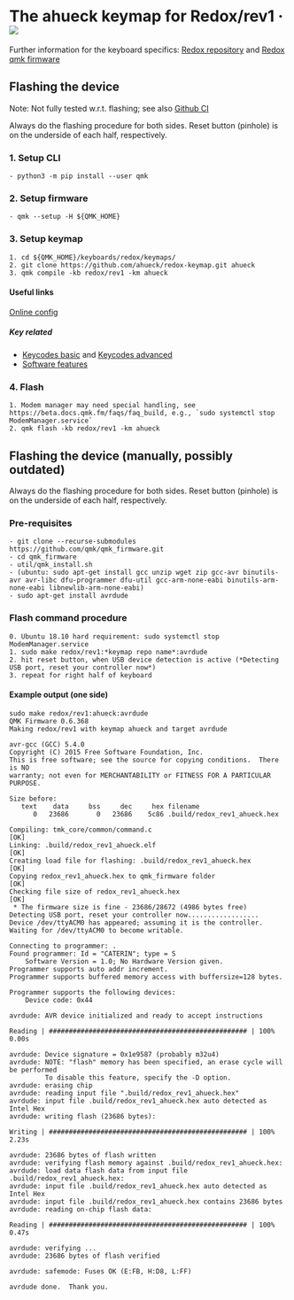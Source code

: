 # The ahueck keymap for Redox/rev1 &middot; ![](https://github.com/ahueck/redox-keymap/workflows/Keymap-CI/badge.svg?branch=master)

Further information for the keyboard specifics: [Redox repository](https://github.com/mattdibi/redox-keyboard) and [Redox qmk firmware](https://github.com/qmk/qmk_firmware/tree/master/keyboards/redox)

## Flashing the device
Note: Not fully tested w.r.t. flashing; see also [Github CI](.github/workflows/basic-ci.yml)

Always do the flashing procedure for both sides.
Reset button (pinhole) is on the underside of each half, respectively.

### 1. Setup CLI
    - python3 -m pip install --user qmk

### 2. Setup firmware
    - qmk --setup -H ${QMK_HOME}

### 3. Setup keymap
    1. cd ${QMK_HOME}/keyboards/redox/keymaps/
    2. git clone https://github.com/ahueck/redox-keymap.git ahueck
    3. qmk compile -kb redox/rev1 -km ahueck

#### Useful links
[Online config](https://config.qmk.fm/#/redox/rev1/LAYOUT)
 
##### Key related
- [Keycodes basic](https://beta.docs.qmk.fm/using-qmk/simple-keycodes) and [Keycodes advanced](https://beta.docs.qmk.fm/using-qmk/advanced-keycodes)
- [Software features](https://beta.docs.qmk.fm/using-qmk/software-features)

### 4. Flash
    1. Modem manager may need special handling, see https://beta.docs.qmk.fm/faqs/faq_build, e.g., `sudo systemctl stop ModemManager.service`
    2. qmk flash -kb redox/rev1 -km ahueck



## Flashing the device (manually, possibly outdated)
Always do the flashing procedure for both sides.
Reset button (pinhole) is on the underside of each half, respectively.

### Pre-requisites 
    - git clone --recurse-submodules https://github.com/qmk/qmk_firmware.git
    - cd qmk_firmware
    - util/qmk_install.sh
    - (ubuntu: sudo apt-get install gcc unzip wget zip gcc-avr binutils-avr avr-libc dfu-programmer dfu-util gcc-arm-none-eabi binutils-arm-none-eabi libnewlib-arm-none-eabi)
    - sudo apt-get install avrdude

### Flash command procedure
    0. Ubuntu 18.10 hard requirement: sudo systemctl stop ModemManager.service
    1. sudo make redox/rev1:*keymap repo name*:avrdude
    2. hit reset button, when USB device detection is active (*Detecting USB port, reset your controller now*)
    3. repeat for right half of keyboard 

#### Example output (one side)
    sudo make redox/rev1:ahueck:avrdude
    QMK Firmware 0.6.368
    Making redox/rev1 with keymap ahueck and target avrdude

    avr-gcc (GCC) 5.4.0
    Copyright (C) 2015 Free Software Foundation, Inc.
    This is free software; see the source for copying conditions.  There is NO
    warranty; not even for MERCHANTABILITY or FITNESS FOR A PARTICULAR PURPOSE.

    Size before:
       text	   data	    bss	    dec	    hex	filename
          0	  23686	      0	  23686	   5c86	.build/redox_rev1_ahueck.hex

    Compiling: tmk_core/common/command.c                                                                [OK]
    Linking: .build/redox_rev1_ahueck.elf                                                               [OK]
    Creating load file for flashing: .build/redox_rev1_ahueck.hex                                       [OK]
    Copying redox_rev1_ahueck.hex to qmk_firmware folder                                                [OK]
    Checking file size of redox_rev1_ahueck.hex                                                         [OK]
     * The firmware size is fine - 23686/28672 (4986 bytes free)
    Detecting USB port, reset your controller now..................
    Device /dev/ttyACM0 has appeared; assuming it is the controller.
    Waiting for /dev/ttyACM0 to become writable.

    Connecting to programmer: .
    Found programmer: Id = "CATERIN"; type = S
        Software Version = 1.0; No Hardware Version given.
    Programmer supports auto addr increment.
    Programmer supports buffered memory access with buffersize=128 bytes.

    Programmer supports the following devices:
        Device code: 0x44

    avrdude: AVR device initialized and ready to accept instructions

    Reading | ################################################## | 100% 0.00s

    avrdude: Device signature = 0x1e9587 (probably m32u4)
    avrdude: NOTE: "flash" memory has been specified, an erase cycle will be performed
             To disable this feature, specify the -D option.
    avrdude: erasing chip
    avrdude: reading input file ".build/redox_rev1_ahueck.hex"
    avrdude: input file .build/redox_rev1_ahueck.hex auto detected as Intel Hex
    avrdude: writing flash (23686 bytes):

    Writing | ################################################## | 100% 2.23s

    avrdude: 23686 bytes of flash written
    avrdude: verifying flash memory against .build/redox_rev1_ahueck.hex:
    avrdude: load data flash data from input file .build/redox_rev1_ahueck.hex:
    avrdude: input file .build/redox_rev1_ahueck.hex auto detected as Intel Hex
    avrdude: input file .build/redox_rev1_ahueck.hex contains 23686 bytes
    avrdude: reading on-chip flash data:

    Reading | ################################################## | 100% 0.47s

    avrdude: verifying ...
    avrdude: 23686 bytes of flash verified

    avrdude: safemode: Fuses OK (E:FB, H:D8, L:FF)

    avrdude done.  Thank you.

